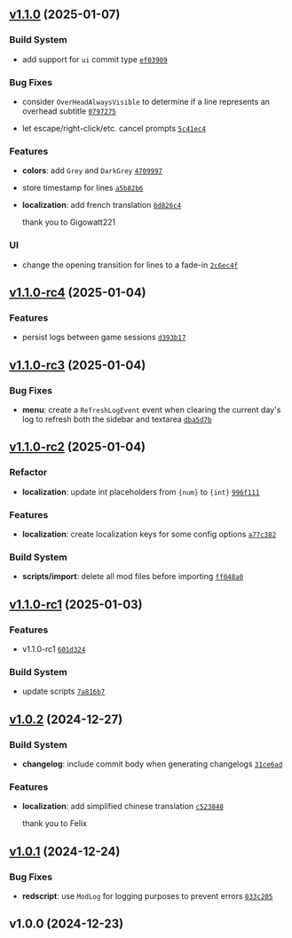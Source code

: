 ## [v1.1.0](https://github.com/Norviah/dialogue-history/compare/v1.1.0-rc4...v1.1.0) (2025-01-07)

### Build System

- add support for `ui` commit type <code>[ef03909](https://github.com/Norviah/dialogue-history/commit/ef03909545de70eab5306fdb14b0dabdb41ed91d)</code>

### Bug Fixes

- consider `OverHeadAlwaysVisible` to determine if a line represents an overhead subtitle <code>[0797275](https://github.com/Norviah/dialogue-history/commit/0797275c72d62ec038d8caa58fceaa8562928c3d)</code>

- let escape/right-click/etc. cancel prompts <code>[5c41ec4](https://github.com/Norviah/dialogue-history/commit/5c41ec4138a57a6ff06c4d89d03ede64dc5e1396)</code>

### Features

- **colors**: add `Grey` and `DarkGrey` <code>[4709997](https://github.com/Norviah/dialogue-history/commit/470999770798a91d1f8a598e80f4c470b38fbed2)</code>

- store timestamp for lines <code>[a5b82b6](https://github.com/Norviah/dialogue-history/commit/a5b82b6966958d8b56a209c49ef89cbe6ea7b060)</code>

- **localization**: add french translation <code>[8d826c4](https://github.com/Norviah/dialogue-history/commit/8d826c4effdd680110f0267752488f31ea58b7bf)</code>

	thank you to Gigowatt221

### UI

- change the opening transition for lines to a fade-in <code>[2c6ec4f](https://github.com/Norviah/dialogue-history/commit/2c6ec4fbd3a9724138d4fa5dbf1e0e1796ca698f)</code>

## [v1.1.0-rc4](https://github.com/Norviah/dialogue-history/compare/v1.1.0-rc3...v1.1.0-rc4) (2025-01-04)

### Features

- persist logs between game sessions <code>[d393b17](https://github.com/Norviah/dialogue-history/commit/d393b17f0aacc352c8f40e769d11879cfe7b91be)</code>

## [v1.1.0-rc3](https://github.com/Norviah/dialogue-history/compare/v1.1.0-rc2...v1.1.0-rc3) (2025-01-04)

### Bug Fixes

- **menu**: create a `RefreshLogEvent` event when clearing the current day's log to refresh both the sidebar and textarea <code>[dba5d7b](https://github.com/Norviah/dialogue-history/commit/dba5d7b440ab31fb8506a6a0f0bfbb3532bbc5e6)</code>

## [v1.1.0-rc2](https://github.com/Norviah/dialogue-history/compare/v1.1.0-rc1...v1.1.0-rc2) (2025-01-04)

### Refactor

- **localization**: update int placeholders from `{num}` to `{int}` <code>[996f111](https://github.com/Norviah/dialogue-history/commit/996f1111fb13fb09bbd0cb358ff5ad557c5598cd)</code>

### Features

- **localization**: create localization keys for some config options <code>[a77c382](https://github.com/Norviah/dialogue-history/commit/a77c3821f52b74b391ff12db1e281449a05693b2)</code>

### Build System

- **scripts/import**: delete all mod files before importing <code>[ff048a0](https://github.com/Norviah/dialogue-history/commit/ff048a08b82b62dcec1bdc28649d99987dba536f)</code>

## [v1.1.0-rc1](https://github.com/Norviah/dialogue-history/compare/v1.0.2...v1.1.0-rc1) (2025-01-03)

### Features

- v1.1.0-rc1 <code>[601d324](https://github.com/Norviah/dialogue-history/commit/601d32468cab7e2eb7ca50b8d38b611111f4b278)</code>

### Build System

- update scripts <code>[7a816b7](https://github.com/Norviah/dialogue-history/commit/7a816b7d600c3dccb264485269429a26a57333a3)</code>

## [v1.0.2](https://github.com/Norviah/dialogue-history/compare/v1.0.1...v1.0.2) (2024-12-27)

### Build System

- **changelog**: include commit body when generating changelogs <code>[31ce6ad](https://github.com/Norviah/dialogue-history/commit/31ce6ad282533c11b8a7b824f3c0dda7eb4f51da)</code>

### Features

- **localization**: add simplified chinese translation <code>[c523848](https://github.com/Norviah/dialogue-history/commit/c523848186229eddc2e8532480b35c15139056c5)</code>

	thank you to Felix

## [v1.0.1](https://github.com/Norviah/dialogue-history/compare/v1.0.0...v1.0.1) (2024-12-24)

### Bug Fixes

- **redscript**: use `ModLog` for logging purposes to prevent errors <code>[033c205](https://github.com/Norviah/dialogue-history/commit/033c205a3019bab7491f15b88ab2bbbc7eed5958)</code>

## v1.0.0 (2024-12-23)